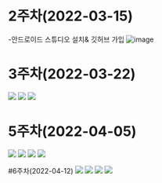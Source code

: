# 2주차(2022-03-15)

 -안드로이드 스튜디오 설치& 깃허브 가입
![image](https://user-images.githubusercontent.com/81044598/158428540-83e13c4d-43d4-483e-b304-ff82d1f662fb.png)

# 3주차(2022-03-22)
<img src="documentation/메시지.jpg">
<img src="documentation/플랫폼 전화걸기.jpg">
<img src="documentation/플랫폼 네이버접속.jpg">

# 5주차(2022-04-05)
<img src="documentation/5st_activity_main.jpg">
<img src="documentation/5st_MainActivity.jpg">
<img src="documentation/5st_cat.png">
<img src="documentation/5st_dog.png">

#6주차(2022-04-12)
<img src="documentation/image01_넓이.png">
<img src="documentation/image01_높이.png">
<img src="documentation/image02_넓이.png">
<img src="documentation/image02_높이.png">
